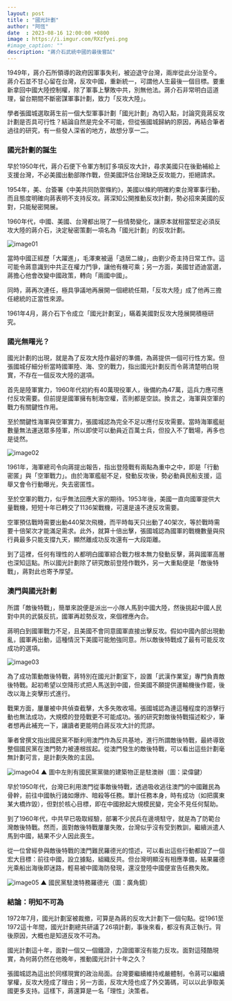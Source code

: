 ```yaml
---
layout: post
title : "國光計劃"
author: "阿恆"
date  : 2023-08-16 12:00:00 +0800
image : https://i.imgur.com/RXzfyei.png
#image_caption: ""
description: "蔣介石武統中國的最後嘗試"
---
```


1949年，蔣介石所領導的政府因軍事失利，被迫退守台灣，兩岸從此分治至今。蔣介石並不甘心留在台灣，反攻中國，重新統一，可謂他人生最後一個目標。要重新拿回中國大陸控制權，除了軍事上擊敗中共，別無他法。蔣介石非常明白這道理，留台期間不斷密謀軍事計劃，致力「反攻大陸」。

<!--more-->

學者張國城選取蔣生前一個大型軍事計劃「國光計劃」為切入點，討論究竟蔣反攻計劃是否具可行性？結論自然是完全不可能，但從張國城歸納的原因，再結合筆者過往的研究，有一些發人深省的地方，故想分享一二。


### 國光計劃的誕生

早於1950年代，蔣介石便下令軍方制訂多項反攻大計，尋求美國只在後勤補給上支援台灣，不必美國出動部隊作戰，但美國評估台灣缺乏反攻能力，拒絕請求。

1954年，美、台簽署《中美共同防禦條約》，美國以條約明確約束台灣軍事行動，而且態度明確向蔣表明不支持反攻。蔣深知公開推動反攻計劃，勢必招來美國的反對，只能秘密開展。

1960年代，中國、美國、台灣都出現了一些情勢變化，讓原本就相當堅定必須反攻大陸的蔣介石，決定秘密策劃一項名為「國光計劃」的反攻計劃。

![image01](https://i.imgur.com/xae9Ozh.png)

當時中國正經歷「大躍進」，毛澤東被逼「退居二線」，由劉少奇主持日常工作。這可能令蔣意識到中共正在權力鬥爭，讓他有機可乘；另一方面，美國甘迺迪當選，蔣擔心他會改變中國政策，轉向「兩國中國」。

同時，蔣再次連任，極具爭議地再展開一個總統任期，「反攻大陸」成了他再三擔任總統的正當性來源。

1961年4月，蔣介石下令成立「國光計劃室」，瞞着美國對反攻大陸展開積極研究。


### 國光無曙光？

國光計劃的出現，就是為了反攻大陸作最好的準備，為蔣提供一個可行性方案。但張國城仔細分析當時國軍陸、海、空的戰力，指出國光計劃反而令蔣清楚明白現實，不存在一個反攻大陸的選項。

首先是陸軍實力，1960年代初約有40萬現役軍人，後備約為47萬，這兵力應可應付反攻需要。但前提是國軍擁有制海空權，否則都是空談。換言之，海軍與空軍的戰力有關鍵性作用。

至於關鍵性海軍與空軍實力，張國城認為完全不足以應付反攻需要。當時海軍艦艇數量無法運送眾多陸軍，所以即使可以動員近百萬士兵，但投入不了戰場，再多也是徒然。

![image02](https://i.imgur.com/YISlEDF.png)

1961年，海軍總司令向蔣提出報告，指出登陸戰有兩點為重中之中，即是「行動密匿」與「空軍戰力」。由於海軍艦艇不足，發動反攻後，勢必動員民船支援，這舉又會令行動曝光，失去密匿性。

至於空軍的戰力，似乎無法回應大家的期待。1953年後，美國一直向國軍提供大量戰機，短短十年已轉交了1136架戰機，可還是遠不達反攻需要。

空軍預估戰時需要出動440架次飛機，而平時每天只出動了40架次，等於戰時需要十倍架次才能滿足需求。此外，就算十倍出擊，張國城認為國軍的戰機數量與飛行員最多只能支撐九天，顯然離成功反攻還有一大段距離。

到了這裡，任何有理性的人都明白國軍綜合戰力根本無力發動反擊，蔣與國軍高層也深知這點。所以國光計劃除了研究敵前登陸作戰外，另一大重點便是「敵後特戰」，蔣對此也寄予厚望。


### 澳門與國光計劃

所謂「敵後特戰」，簡單來說便是派出一小隊人馬到中國大陸，然後挑起中國人民對中共的武裝反抗，國軍再趁勢反攻，來個裡應內合。

蔣明白到國軍戰力不足，且美國不會同意國軍直接出擊反攻。假如中國內部出現動亂，國軍再出動，這種情況下美國可能勉強同意。所以敵後特戰成了最有可能反攻成功的選項。

![image03](https://i.imgur.com/NFdZdhu.png)

為了成功策動敵後特戰，蔣特別在國光計劃室下，設置「武漢作業室」專門負責敵後特戰。起初希望以空降形式把人馬送到中國，但美國不願提供運輸機後作罷，後改以海上突擊形式進行。

戰果方面，屢屢被中共偵查截擊，大多失敗收場。張國城認為連這種程度的游擊行動也無法成功，大規模的登陸戰更不可能成功。張的研究對敵後特戰描述較少，筆者想再此補充一下，讓讀者更能明白蔣反攻大計的荒謬。

筆者曾撰文指出國民黨不斷利用澳門作為反共基地，進行所謂敵後特戰，最終導致整個國民黨在澳門勢力被連根拔起。從澳門發生的敵後特戰，可以看出這些計劃毫無計劃可言，是計劃失敗的主因。

![image04](https://i.imgur.com/wAqfBye.png)
▲ 圖中左則有國民黨黨徽的建築物正是駐澳辦（圖：梁偉鍵）

早於1950年代，台灣已利用澳門從事敵後特戰，透過吸收逃往澳門的中國難民為骨幹，前往中國執行諸如爆炸、暗殺等任務。單計任務本身，時有成功（如把廣東某大橋炸毀），但對於核心目標，即在中國掀起大規模民變，完全不見任何幫助。

到了1960年代，中共早已吸取經驗，部署不少民兵在邊境駐守，就是為了防範台灣敵後特戰。然而，面對敵後特戰屢屢失敗，台灣似乎沒有受到教訓，繼續派遣人馬到中國，結果不少人因此喪生。

從一位曾經參與敵後特戰的澳門難民羅德光的憶述，可以看出這些行動都設了一個宏大目標：前往中國，設立據點，組織反共。但台灣明顯沒有相應準備，結果羅德光乘船出海後即迷路，輕易被中國海防發現，還沒登陸中國便宣告任務失敗。

![image05](https://i.imgur.com/4BoBl54.png)
▲ 國民黨駐澳特務羅德光（圖：廣角鏡）


### 結論：明知不可為

1972年7月，國光計劃室被裁撤，可算是為蔣的反攻大計劃下一個句點。從1961至1972這十年間，國光計劃總共研議了26項計劃，事後來看，都沒有真正執行。背後原因，大概也是知道反攻不可為。

國光計劃這十年，面對一個又一個鐵證，力證國軍沒有能力反攻。面對這殘酷現實，為何蔣仍然在他晚年，推動國光計計十年之久？

張國城認為這出於同樣現實的政治局面。台灣要繼續維持戒嚴體制，令蔣可以繼續掌權，反攻大陸成了理由；另一方面，反攻大陸也成了外交籌碼，可以以此爭取美國更多支持。這樣下，蔣還算是一名「理性」決策者。

<!--END-->